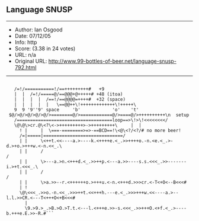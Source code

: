 
## Language SNUSP ##
---
- Author: Ian Osgood
- Date: 07/12/05
- Info: http
- Score:  (3.38 in 24 votes)
- URL: n/a
- Original URL: http://www.99-bottles-of-beer.net/language-snusp-792.html
---

```SNUSP language -- Ian Osgood

   /=!/===========!/==+++++++++#   +9
   |  |  /=!/=====@/==@@@+@+++++# +48 (itoa)
   |  |  |  |  /==!/==@@@@=++++#  +32 (space)
   |  |  |  |  |   \==@@++\!+++++++++++++\!+++++\ 
   9  9 '9''9' space     'b'            'o'    't'
 $@/>@/>@/>@/>@/>========@/>============@/>====@/>++++++++++\n  setup
   /====================================loop==>\!>\!<<<<<<<</
   \@\@\>cr.@\<?\<->+++++++++>->+++++++++\     |  |
     ! |     |  \===-========>=>-==BCD==!\<@\<?/<?/# no more beer!
     /=|=====|==============================/
     | |     \<++t.<<----a.>----k.<++++e.<_.>>++++o.-n.<e.<_.>-d.>+o.>+++w.<-n.<<_.\ 
     | |     /                                                                     /
     | |     \>---a.>n.<+++d.<_.>>++p.<---a.>>----s.s.<<<_.>>-------i.>+t.<<<_.\ 
     | |     /                                                                 /
     | |     \>a.>>--r.<++++++o.>+++u.<-n.<+++d.>>>cr.<-T<+O<--B<<<#
     | !
     \@\<<<_.>>o.-n.<<_.>>>++t.<<+++h.---e.<_.>>>+++w.<<----a.>--l.l.>>CR.<---T<+++O<+B<<<#
       |
       \9.>9.>_.>B.>O.>T.t.<---l.<+++e.>>-s.<<<_.>>+++O.<+f.<_.>----b.+++e.E.>>-R.#```